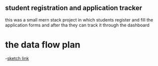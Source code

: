 ## student registration and application tracker

this was a small mern stack project in which students register and fill the application forms and after tha they can track it through the dashboard

# the data flow plan

-[sketch link](https://excalidraw.com/#json=_82m_w87_hclaOP-fNtKD,L1YO1olR81IF0h08oBry4g)

